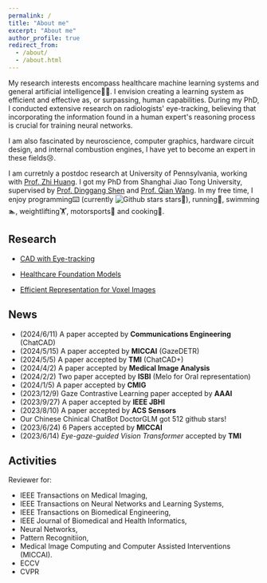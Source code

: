 ```yaml
---
permalink: /
title: "About me"
excerpt: "About me"
author_profile: true
redirect_from: 
  - /about/
  - /about.html
---
```


<!-- I'm excited by a question: is there some similiarity between artificial neural networks and biological neurons?  -->
My research interests encompass healthcare machine learning systems and general artificial intelligence🧠🤖. I envision creating a learning system as efficient and effective as, or surpassing, human capabilities. During my PhD, I conducted extensive research on radiologists' eye-tracking, believing that incorporating the information found in a human expert's reasoning process is crucial for training neural networks.

I am also fascinated by neuroscience, computer graphics, hardware circuit design, and internal combustion engines, I have yet to become an expert in these fields😢.

I am curretnly a postdoc research at University of Pennsylvania, working with [Prof. Zhi Huang](https://www.zhihuang.ai). I got my PhD from Shanghai Jiao Tong University, supervised by [Prof. Dinggang Shen](http://idea.bme.shanghaitech.edu.cn) and [Prof. Qian Wang](https://qianwang.space). 
In my free time, I enjoy programming⌨️ (currently ![Github stars](https://img.shields.io/github/stars/jamesqfreeman?style=social) stars🌟), running🏃, swimming🏊, weightlifting🏋️, motorsports🏁 and cooking🍳.



Research
------
* [CAD with Eye-tracking](/eyetracking/)

* [Healthcare Foundation Models](/largemodels/)

* [Efficient Representation for Voxel Images](/efficientmodels/)


News
------
- (2024/6/11) A paper accepted by **Communications Engineering** (ChatCAD)
- (2024/5/15) A paper accepted by **MICCAI** (GazeDETR)
- (2024/5/5) A paper accepted by **TMI** (ChatCAD+)
- (2024/4/2) A paper accepted by **Medical Image Analysis**
- (2024/2/2) Two paper accepted by **ISBI** (Melo for Oral representation)
- (2024/1/5) A paper accepted by **CMIG**
- (2023/12/9) Gaze Contrastive Learning paper accepted by **AAAI**
- (2023/9/27) A paper accepted by **IEEE JBHI**
- (2023/8/10) A paper accepted by **ACS Sensors**
- Our Chinese Chinical ChatBot DoctorGLM got 512 github stars!
- (2023/6/24) 6 Papers accepted by **MICCAI** 
- (2023/6/14) *Eye-gaze-guided Vision Transformer* accepted by **TMI** 

Activities
------
Reviewer for:
- IEEE Transactions on Medical Imaging, 
- IEEE Transactions on Neural Networks and Learning Systems, 
- IEEE Transactions on Biomedical Engineering, 
- IEEE Journal of Biomedical and Health Informatics,
- Neural Networks,
- Pattern Recognitiion,
- Medical Image Computing and Computer Assisted Interventions (MICCAI).
- ECCV
- CVPR


